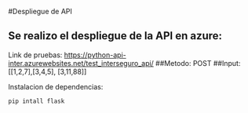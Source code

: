 #Despliegue de API
## Se realizo el despliegue de la API en azure:
Link de pruebas: https://python-api-inter.azurewebsites.net/test_interseguro_api/ 
##Metodo:
POST
##Input:
[[1,2,7],[3,4,5], [3,11,88]] 

Instalacion de dependencias:
````
pip intall flask
````
